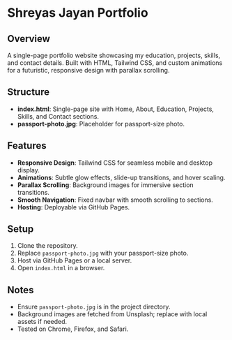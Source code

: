 # Shreyas Jayan Portfolio

## Overview
A single-page portfolio website showcasing my education, projects, skills, and contact details. Built with HTML, Tailwind CSS, and custom animations for a futuristic, responsive design with parallax scrolling.

## Structure
- **index.html**: Single-page site with Home, About, Education, Projects, Skills, and Contact sections.
- **passport-photo.jpg**: Placeholder for passport-size photo.

## Features
- **Responsive Design**: Tailwind CSS for seamless mobile and desktop display.
- **Animations**: Subtle glow effects, slide-up transitions, and hover scaling.
- **Parallax Scrolling**: Background images for immersive section transitions.
- **Smooth Navigation**: Fixed navbar with smooth scrolling to sections.
- **Hosting**: Deployable via GitHub Pages.

## Setup
1. Clone the repository.
2. Replace `passport-photo.jpg` with your passport-size photo.
3. Host via GitHub Pages or a local server.
4. Open `index.html` in a browser.

## Notes
- Ensure `passport-photo.jpg` is in the project directory.
- Background images are fetched from Unsplash; replace with local assets if needed.
- Tested on Chrome, Firefox, and Safari.